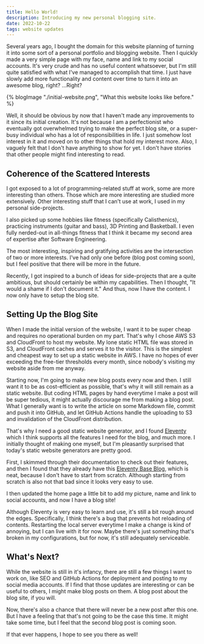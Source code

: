 ```yaml
---
title: Hello World!
description: Introducing my new personal blogging site.
date: 2022-10-22
tags: website updates
---
```


Several years ago, I bought the domain for this website planning of turning it into some sort of a personal portfolio and blogging website. Then I quickly made a very simple page with my face, name and link to my social accounts. It's very crude and has no useful content whatsoever, but I'm still quite satisfied with what I've managed to accomplish that time. I just have slowly add more functionality and content over time to turn it into an awesome blog, right? ...Right?

{% blogImage "./initial-website.png", "What this website looks like before." %}

Well, it should be obvious by now that I haven't made any improvements to it since its initial creation. It's not because I am a perfectionist who eventually got overwhelmed trying to make the perfect blog site, or a super-busy individual who has a lot of responsibilities in life. I just somehow lost interest in it and moved on to other things that hold my interest more. Also, I vaguely felt that I don't have anything to show for yet. I don't have stories that other people might find interesting to read.

## Coherence of the Scattered Interests

I got exposed to a lot of programming-related stuff at work, some are more interesting than others. Those which are more interesting are studied more extensively. Other interesting stuff that I can't use at work, I used in my personal side-projects.

I also picked up some hobbies like fitness (specifically Calisthenics), practicing instruments (guitar and bass), 3D Printing and Basketball. I even fully nerded-out in all-things fitness that I think it became my second area of expertise after Software Engineering.

The most interesting, inspiring and gratifying activities are the intersection of two or more interests. I've had only one before (blog post coming soon), but I feel positive that there will be more in the future.

Recently, I got inspired to a bunch of ideas for side-projects that are a quite ambitious, but should certainly be within my capabilities. Then I thought, "It would a shame if I don't document it." And thus, now I have the content. I now only have to setup the blog site.

## Setting Up the Blog Site

When I made the initial version of the website, I want it to be super cheap and requires no operational burden on my part. That's why I chose AWS S3 and CloudFront to host my website. My lone static HTML file was stored in S3, and CloudFront caches and serves it to the visitor. This is the simplest and cheapest way to set up a static website in AWS. I have no hopes of ever exceeding the free-tier thresholds every month, since nobody's visiting my website aside from me anyway.

Starting now, I'm going to make new blog posts every now and then. I still want it to be as cost-efficient as possible, that's why it will still remain as a static website. But coding HTML pages by hand everytime I make a post will be super tedious, it might actually discourage me from making a blog post. What I generally want is to write the article on some Markdown file, commit and push it into GitHub, and let GitHub Actions handle the uploading to S3 and invalidation of the CloudFront distribution.

That's why I need a good static website generator, and I found [Eleventy](https://www.11ty.dev/) which I think supports all the features I need for the blog, and much more. I initially thought of making one myself, but I'm pleasantly surprised that today's static website generators are pretty good.

First, I skimmed through their documentation to check out their features, and then I found that they already have this [Eleventy Base Blog](https://github.com/11ty/eleventy-base-blog), which is neat, because I don't have to start from scratch. Although starting from scratch is also not that bad since it looks very easy to use.

I then updated the home page a little bit to add my picture, name and link to social accounts, and now I have a blog site!

Although Eleventy is very easy to learn and use, it's still a bit rough around the edges. Specifically, I think there's a bug that prevents hot reloading of contents. Restarting the local server everytime I make a change is kind of annoying, but I can live with it for now. Maybe there's just something that's broken in my configurations, but for now, it's still adequately serviceable.

## What's Next?

While the website is still in it's infancy, there are still a few things I want to work on, like SEO and GitHub Actions for deployment and posting to my social media accounts. If I find that those updates are interesting or can be useful to others, I might make blog posts on them. A blog post about the blog site, if you will.

Now, there's also a chance that there will never be a new post after this one. But I have a feeling that that's not going to be the case this time. It might take some time, but I feel that the second blog post is coming soon.

If that ever happens, I hope to see you there as well!